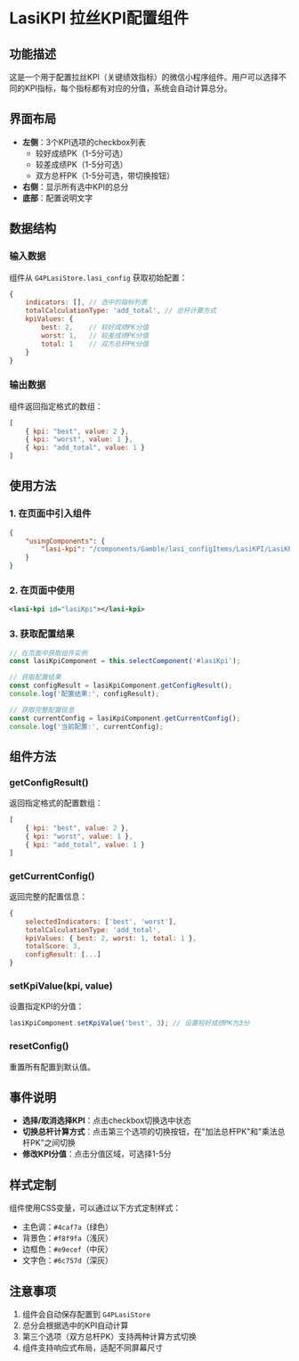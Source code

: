 # LasiKPI 拉丝KPI配置组件

## 功能描述

这是一个用于配置拉丝KPI（关键绩效指标）的微信小程序组件。用户可以选择不同的KPI指标，每个指标都有对应的分值，系统会自动计算总分。

## 界面布局

- **左侧**：3个KPI选项的checkbox列表
  - 较好成绩PK（1-5分可选）
  - 较差成绩PK（1-5分可选）
  - 双方总杆PK（1-5分可选，带切换按钮）
- **右侧**：显示所有选中KPI的总分
- **底部**：配置说明文字

## 数据结构

### 输入数据
组件从 `G4PLasiStore.lasi_config` 获取初始配置：
```javascript
{
    indicators: [], // 选中的指标列表
    totalCalculationType: 'add_total', // 总杆计算方式
    kpiValues: {
        best: 2,    // 较好成绩PK分值
        worst: 1,   // 较差成绩PK分值
        total: 1    // 双方总杆PK分值
    }
}
```

### 输出数据
组件返回指定格式的数组：
```javascript
[
    { kpi: "best", value: 2 },
    { kpi: "worst", value: 1 },
    { kpi: "add_total", value: 1 }
]
```

## 使用方法

### 1. 在页面中引入组件
```json
{
    "usingComponents": {
        "lasi-kpi": "/components/Gamble/lasi_configItems/LasiKPI/LasiKPI"
    }
}
```

### 2. 在页面中使用
```xml
<lasi-kpi id="lasiKpi"></lasi-kpi>
```

### 3. 获取配置结果
```javascript
// 在页面中获取组件实例
const lasiKpiComponent = this.selectComponent('#lasiKpi');

// 获取配置结果
const configResult = lasiKpiComponent.getConfigResult();
console.log('配置结果:', configResult);

// 获取完整配置信息
const currentConfig = lasiKpiComponent.getCurrentConfig();
console.log('当前配置:', currentConfig);
```

## 组件方法

### getConfigResult()
返回指定格式的配置数组：
```javascript
[
    { kpi: "best", value: 2 },
    { kpi: "worst", value: 1 },
    { kpi: "add_total", value: 1 }
]
```

### getCurrentConfig()
返回完整的配置信息：
```javascript
{
    selectedIndicators: ['best', 'worst'],
    totalCalculationType: 'add_total',
    kpiValues: { best: 2, worst: 1, total: 1 },
    totalScore: 3,
    configResult: [...]
}
```

### setKpiValue(kpi, value)
设置指定KPI的分值：
```javascript
lasiKpiComponent.setKpiValue('best', 3); // 设置较好成绩PK为3分
```

### resetConfig()
重置所有配置到默认值。

## 事件说明

- **选择/取消选择KPI**：点击checkbox切换选中状态
- **切换总杆计算方式**：点击第三个选项的切换按钮，在"加法总杆PK"和"乘法总杆PK"之间切换
- **修改KPI分值**：点击分值区域，可选择1-5分

## 样式定制

组件使用CSS变量，可以通过以下方式定制样式：
- 主色调：`#4caf7a`（绿色）
- 背景色：`#f8f9fa`（浅灰）
- 边框色：`#e9ecef`（中灰）
- 文字色：`#6c757d`（深灰）

## 注意事项

1. 组件会自动保存配置到 `G4PLasiStore`
2. 总分会根据选中的KPI自动计算
3. 第三个选项（双方总杆PK）支持两种计算方式切换
4. 组件支持响应式布局，适配不同屏幕尺寸 